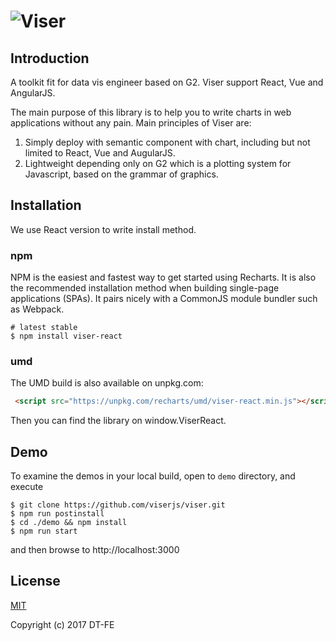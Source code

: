 # ![Viser](https://img.alicdn.com/tfs/TB1TIzBd3vD8KJjy0FlXXagBFXa-282-96.png)

## Introduction

A toolkit fit for data vis engineer based on G2. Viser support React, Vue and AngularJS.

The main purpose of this library is to help you to write charts in web applications without any pain. Main principles of Viser are:

1. Simply deploy with semantic component with chart, including but not limited to React, Vue and AugularJS.
2. Lightweight depending only on G2 which is a plotting system for Javascript, based on the grammar of graphics.

## Installation

We use React version to write install method.

### npm

NPM is the easiest and fastest way to get started using Recharts. It is also the recommended installation method when building single-page applications (SPAs). It pairs nicely with a CommonJS module bundler such as Webpack.

```shell
# latest stable
$ npm install viser-react
```

### umd

The UMD build is also available on unpkg.com:

```html
 <script src="https://unpkg.com/recharts/umd/viser-react.min.js"></script>
```

Then you can find the library on window.ViserReact.

## Demo

To examine the demos in your local build, open to `demo` directory, and execute

```shell
$ git clone https://github.com/viserjs/viser.git
$ npm run postinstall
$ cd ./demo && npm install
$ npm run start
```

and then browse to http://localhost:3000

## License

[MIT](https://github.com/viserjs/viser/blob/master/LICENSE)

Copyright (c) 2017 DT-FE
